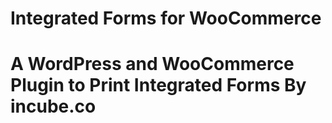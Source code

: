 # Integrated Forms for WooCommerce
A WordPress and WooCommerce Plugin to Print Integrated Forms
By incube.co
===
